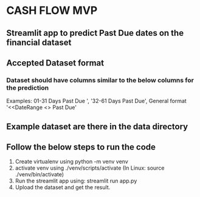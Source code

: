 # CASH FLOW MVP 

## Streamlit app to predict Past Due dates on the financial dataset

## Accepted Dataset format

### Dataset should have columns similar to the below columns for the prediction

Examples:
01-31 Days Past Due ',
'32-61 Days Past Due',
General format 
'<<DateRange <<Period>> Past Due'

## Example dataset are there in the data directory


## Follow the below steps to run the code

1. Create virtualenv using python -m venv venv
2. activate venv using ./venv/scripts/activate (In Linux: source ./venv/bin/activate)
3. Run the streamlit app using:  streamlit run app.py
4. Upload the dataset and get the result.
